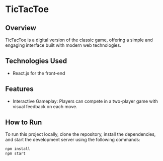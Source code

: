 # TicTacToe

## Overview
TicTacToe is a digital version of the classic game, offering a simple and engaging interface built with modern web technologies.

## Technologies Used
- React.js for the front-end

## Features
- Interactive Gameplay: Players can compete in a two-player game with visual feedback on each move.

## How to Run
To run this project locally, clone the repository, install the dependencies, and start the development server using the following commands:

```bash
npm install
npm start
